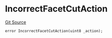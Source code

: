 # IncorrectFacetCutAction
[Git Source](https://github.com/thrackle-io/forte-rules-engine/blob/ca6c5450e5e6a46aa53ada940ee13a6c9dcc6be8/src/client/token/handler/diamond/HandlerDiamondLib.sol)


```solidity
error IncorrectFacetCutAction(uint8 _action);
```

